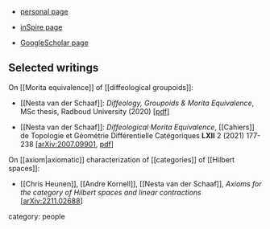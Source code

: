 
* [personal page](https://nvds.site/)

* [inSpire page](https://inspirehep.net/authors/2177483)

* [GoogleScholar page](https://scholar.google.nl/citations?user=cikMSzMAAAAJ&hl=en)


## Selected writings

On [[Morita equivalence]] of [[diffeological groupoids]]:

* [[Nesta van der Schaaf]]: *Diffeology, Groupoids & Morita Equivalence*, MSc thesis, Radboud University (2020) &lbrack;[pdf](https://www.math.ru.nl/~landsman/NestaM.pdf)&rbrack;

* [[Nesta van der Schaaf]]: *Diffeological Morita Equivalence*, [[Cahiers]] de Topologie et Géométrie Différentielle Catégoriques **LXII** 2 (2021) 177-238 &lbrack;[arXiv:2007.09901](https://arxiv.org/abs/2007.09901), [pdf](https://cahierstgdc.com/wp-content/uploads/2021/04/Van-der-Schaaf-_LXII-2.pdf)&rbrack;


On [[axiom|axiomatic]] characterization of [[categories]] of [[Hilbert spaces]]:


* [[Chris Heunen]], [[Andre Kornell]], [[Nesta van der Schaaf]], *Axioms for the category of Hilbert spaces and linear contractions* &lbrack;[arXiv:2211.02688](https://arxiv.org/abs/2211.02688)&rbrack;

category: people
